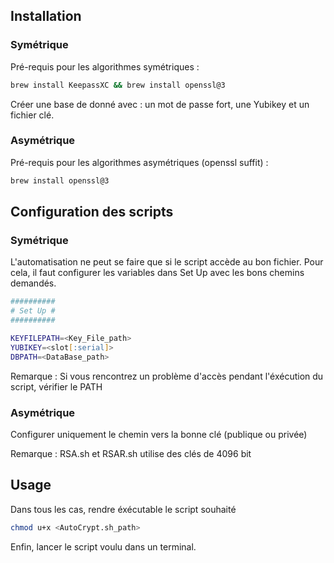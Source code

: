 ## Installation

### Symétrique
Pré-requis pour les algorithmes symétriques :

```zsh
brew install KeepassXC && brew install openssl@3 
```
Créer une base de donné avec : un mot de passe fort, une Yubikey et un fichier clé.

### Asymétrique
Pré-requis pour les algorithmes asymétriques (openssl suffit) :

```zsh
brew install openssl@3 
```
## Configuration des scripts

### Symétrique
L'automatisation ne peut se faire que si le script accède au bon fichier. Pour cela, il 
faut configurer les variables dans Set Up avec les bons chemins demandés.

```zsh
##########
# Set Up #
##########

KEYFILEPATH=<Key_File_path>
YUBIKEY=<slot[:serial]>
DBPATH=<DataBase_path>
```
Remarque : Si vous rencontrez un problème d'accès pendant l'éxécution du script, vérifier le PATH

### Asymétrique 

Configurer uniquement le chemin vers la bonne clé (publique ou privée)

Remarque : RSA.sh et RSAR.sh utilise des clés de 4096 bit

## Usage

Dans tous les cas, rendre éxécutable le script souhaité
```zsh
chmod u+x <AutoCrypt.sh_path>
``` 

Enfin, lancer le script voulu dans un terminal.
